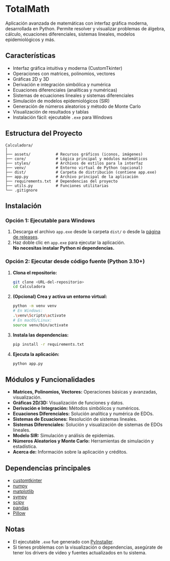 # TotalMath

Aplicación avanzada de matemáticas con interfaz gráfica moderna, desarrollada en Python. Permite resolver y visualizar problemas de álgebra, cálculo, ecuaciones diferenciales, sistemas lineales, modelos epidemiológicos y más.

## Características

- Interfaz gráfica intuitiva y moderna (CustomTkinter)
- Operaciones con matrices, polinomios, vectores
- Gráficas 2D y 3D
- Derivación e integración simbólica y numérica
- Ecuaciones diferenciales (analíticas y numéricas)
- Sistemas de ecuaciones lineales y sistemas diferenciales
- Simulación de modelos epidemiológicos (SIR)
- Generación de números aleatorios y método de Monte Carlo
- Visualización de resultados y tablas
- Instalación fácil: ejecutable `.exe` para Windows

## Estructura del Proyecto

```
Calculadora/
│
├── assets/           # Recursos gráficos (iconos, imágenes)
├── core/             # Lógica principal y módulos matemáticos
├── styles/           # Archivos de estilos para la interfaz
├── venv/             # Entorno virtual de Python (opcional)
├── dist/             # Carpeta de distribución (contiene app.exe)
├── app.py            # Archivo principal de la aplicación
├── requirements.txt  # Dependencias del proyecto
├── utils.py          # Funciones utilitarias
└── .gitignore
```

## Instalación

### Opción 1: Ejecutable para Windows

1. Descarga el archivo `app.exe` desde la carpeta `dist/` o desde la [página de releases](#).
2. Haz doble clic en `app.exe` para ejecutar la aplicación.  
   **No necesitas instalar Python ni dependencias.**

### Opción 2: Ejecutar desde código fuente (Python 3.10+)

1. **Clona el repositorio:**
   ```bash
   git clone <URL-del-repositorio>
   cd Calculadora
   ```

2. **(Opcional) Crea y activa un entorno virtual:**
   ```bash
   python -m venv venv
   # En Windows:
   .\venv\Scripts\activate
   # En macOS/Linux:
   source venv/bin/activate
   ```

3. **Instala las dependencias:**
   ```bash
   pip install -r requirements.txt
   ```

4. **Ejecuta la aplicación:**
   ```bash
   python app.py
   ```

## Módulos y Funcionalidades

- **Matrices, Polinomios, Vectores:** Operaciones básicas y avanzadas, visualización.
- **Gráficas 2D/3D:** Visualización de funciones y datos.
- **Derivación e Integración:** Métodos simbólicos y numéricos.
- **Ecuaciones Diferenciales:** Solución analítica y numérica de EDOs.
- **Sistemas de Ecuaciones:** Resolución de sistemas lineales.
- **Sistemas Diferenciales:** Solución y visualización de sistemas de EDOs lineales.
- **Modelo SIR:** Simulación y análisis de epidemias.
- **Números Aleatorios y Monte Carlo:** Herramientas de simulación y estadística.
- **Acerca de:** Información sobre la aplicación y créditos.

## Dependencias principales

- [customtkinter](https://github.com/TomSchimansky/CustomTkinter)
- [numpy](https://numpy.org/)
- [matplotlib](https://matplotlib.org/)
- [sympy](https://www.sympy.org/)
- [scipy](https://scipy.org/)
- [pandas](https://pandas.pydata.org/)
- [Pillow](https://python-pillow.org/)

## Notas

- El ejecutable `.exe` fue generado con [PyInstaller](https://pyinstaller.org/).
- Si tienes problemas con la visualización o dependencias, asegúrate de tener los drivers de video y fuentes actualizados en tu sistema.

